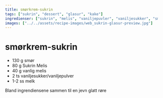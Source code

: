 ```yaml
---
title: smørkrem-sukrin
tags: ["sukrin", "dessert", "glasur", "kake"]
ingredienser: ["sukrin", "melis", "vaniljepuvler", "vaniljesukker", "smør"]
images: ["../../assets/recipe-images/web_sukrin-glasur-preview.jpg"]
---
```


# smørkrem-sukrin

- 130 g smør
- 80 g Sukrin Melis
- 40 g vanlig melis
- 2 ts vaniljesukker/vaniljepulver
- 1-2 ss melk

Bland ingrendiensene sammen til en jevn glatt røre
